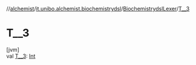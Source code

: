 //[alchemist](../../../index.md)/[it.unibo.alchemist.biochemistrydsl](../index.md)/[BiochemistrydslLexer](index.md)/[T__3](-t__3.md)

# T__3

[jvm]\
val [T__3](-t__3.md): [Int](https://kotlinlang.org/api/latest/jvm/stdlib/kotlin/-int/index.html)

